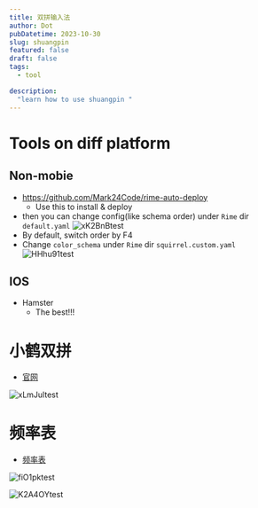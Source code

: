 ```yaml
---
title: 双拼输入法
author: Dot
pubDatetime: 2023-10-30
slug: shuangpin
featured: false
draft: false
tags:
  - tool

description:
  "learn how to use shuangpin "
---
```



# Tools on diff platform

## Non-mobie

- https://github.com/Mark24Code/rime-auto-deploy
  - Use this to install & deploy
- then you can change config(like schema order) under `Rime` dir `default.yaml`
![xK2BnBtest](https://cdn.jsdelivr.net/gh/h3x311/upic@main/LC3/2024/xK2BnBtest.png)
- By default, switch order by F4
- Change `color_schema` under `Rime` dir `squirrel.custom.yaml`
![HHhu91test](https://cdn.jsdelivr.net/gh/h3x311/upic@main/LC3/2024/HHhu91test.png)

## IOS

- Hamster
  - The best!!!

# 小鹤双拼

- [官网](https://flypy.com/)

![xLmJultest](https://cdn.jsdelivr.net/gh/h3x311/upic@main/LC3/2023/xLmJultest.png)

# 频率表

- [频率表](https://github.com/Zuoqiu-Yingyi/efficient-pinyin-keys)

![fiO1pktest](https://cdn.jsdelivr.net/gh/h3x311/upic@main/LC3/2023/fiO1pktest.png)

![K2A4OYtest](https://cdn.jsdelivr.net/gh/h3x311/upic@main/LC3/2023/K2A4OYtest.png)
